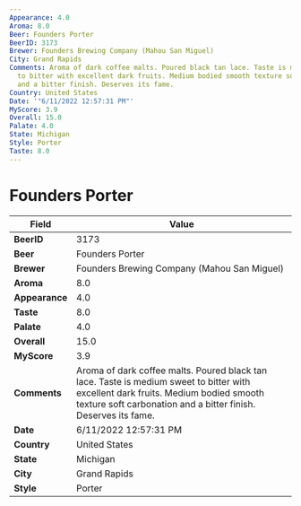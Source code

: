 ```yaml
---
Appearance: 4.0
Aroma: 8.0
Beer: Founders Porter
BeerID: 3173
Brewer: Founders Brewing Company (Mahou San Miguel)
City: Grand Rapids
Comments: Aroma of dark coffee malts. Poured black tan lace. Taste is medium sweet
  to bitter with excellent dark fruits. Medium bodied smooth texture soft carbonation
  and a bitter finish. Deserves its fame.
Country: United States
Date: '"6/11/2022 12:57:31 PM"'
MyScore: 3.9
Overall: 15.0
Palate: 4.0
State: Michigan
Style: Porter
Taste: 8.0
---
```


# Founders Porter

| Field         | Value |
|---------------|-------|
| **BeerID** | 3173 |
| **Beer** | Founders Porter |
| **Brewer** | Founders Brewing Company (Mahou San Miguel) |
| **Aroma** | 8.0 |
| **Appearance** | 4.0 |
| **Taste** | 8.0 |
| **Palate** | 4.0 |
| **Overall** | 15.0 |
| **MyScore** | 3.9 |
| **Comments** | Aroma of dark coffee malts. Poured black tan lace. Taste is medium sweet to bitter with excellent dark fruits. Medium bodied smooth texture soft carbonation and a bitter finish. Deserves its fame. |
| **Date** | 6/11/2022 12:57:31 PM |
| **Country** | United States |
| **State** | Michigan |
| **City** | Grand Rapids |
| **Style** | Porter |
